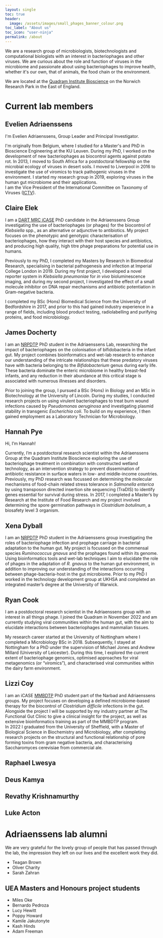 ```yaml
---
layout: single
toc: true
header: 
  image: /assets/images/small_phages_banner_colour.png
toc_label: "About us"
toc_icon: "user-ninja"
permalink: /about
---
```


We are a research group of microbiologists, biotechnologists and computational biologists with an interest in bacteriophages and other viruses. We are curious about the role and function of viruses in the microbiome and passionate about using bacteriophages to improve health, whether it's our own, that of animals, the food chain or the environment.  
  
We are located at the [Quadram Institute Bioscience](www.quadram.ac.uk) on the Norwich Research Park in the East of England.    

# Current lab members
## Evelien Adriaenssens
I'm Evelien Adriaenssens, Group Leader and Principal Investigator.  

I'm originally from Belgium, where I studied for a Master's and PhD in Bioscience Engineering at the KU Leuven. During my PhD, I worked on the development of new bacteriophages as biocontrol agents against potato rot. In 2013, I moved to South Africa for a postdoctoral fellowship on the microbial ecology of viruses in desert soils. I moved to Liverpool in 2016 to investigate the use of viromics to track pathogenic viruses in the environment. I started my research group in 2019, exploring viruses in the human gut microbiome and their applications.  
I am the Vice President of the International Committee on Taxonomy of Viruses ([ICTV](https://ictv.global/)).   

## Claire Elek
I am a [DART MRC iCASE](https://www.uea.ac.uk/research/research-with-us/postgraduate-research/latest-phds-and-research-studentships/mrc-dart-icase) PhD candidate in the Adriaenssens Group investigating the use of bacteriophages (or phages) for the biocontrol of *Klebsiella* spp., as an alternative or adjunctive to antibiotics. My project focuses on the phenotypic and genotypic characterisation of bacteriophages, how they interact with their host species and antibiotics, and producing high quality, high titre phage preparations for potential use in humans.
 
Previously to my PhD, I completed my Masters by Research in Biomedical Research, specialising in bacterial pathogenesis and infection at Imperial College London in 2019. During my first project, I developed a novel reporter system in *Klebsiella pneumoniae* for *in vivo* bioluminescence imaging, and during my second project, I investigated the effect of a small molecule inhibitor on DNA repair mechanisms and antibiotic potentiation in Gram-negative bacteria.
 
I completed my BSc (Hons) Biomedical Science from the University of Bedfordshire in 2017, and prior to this had gained industry experience in a range of fields, including blood product testing, radiolabelling and purifying proteins, and food microbiology.  

## James Docherty
I am an [NRPDTP](https://biodtp.norwichresearchpark.ac.uk/) PhD student in the Adriaenssens Lab, researching the impact of bacteriophages on the colonisation of bifidobacteria in the infant gut. My project combines bioinformatics and wet-lab research to enhance our understanding of the intricate relationships that these predatory viruses have with bacteria belonging to the *Bifidobacterium* genus during early life. These bacteria dominate the enteric microbiome in healthy breast-fed infants, and any reduction in their abundance at this critical stage is associated with numerous illnesses and disorders.

Prior to joining the group, I pursued a BSc (Hons) in Biology and an MSc in Biotechnology at the University of Lincoln. During my studies, I conducted research projects on using virulent bacteriophages to treat burn wound infections caused by *Pseudomonas aeruginosa* and investigating plasmid stability in transgenic *Escherichia coli*. To build on my experience, I then gained employment as a Laboratory Technician for Microbiology.  


## Hannah Pye
Hi, I’m Hannah!  
   
Currently, I’m a postdoctoral research scientist within the Adriaenssens Group at the Quadram Institute Bioscience exploring the use of bacteriophage treatment in combination with constructed wetland technology, as an intervention strategy to prevent dissemination of antibiotic resistance in surface waters in low- and middle-income countries. Previously, my PhD research was focussed on determining the molecular mechanisms of food-chain related stress tolerance in *Salmonella enterica* by using transposon directed insertion site sequencing (TraDIS) to identify genes essential for survival during stress. In 2017, I completed a Master’s by Research at the Institute of Food Research and my project involved determining the spore germination pathways in *Clostridium botulinum*, a biosafety level 3 organism.  

## Xena Dyball
I am an [NRPDTP](https://biodtp.norwichresearchpark.ac.uk/) PhD student in the Adriaenssens group investigating the roles of bacteriophage infection and prophage carriage in bacterial adaptation to the human gut. My project is focussed on the commensal species *Ruminococcus gnavus* and the prophages found within its genome. Using bioinformatics tools and wet-lab techniques I aim to elucidate the role of phages in the adaptation of *R. gnavus* to the human gut environment, in addition to improving our understanding of the interactions occurring between phage-bacteria-host in the gut microbiome. Prior to my PhD I worked in the technology development group at UKHSA and completed an integrated master’s degree at the University of Warwick.

## Ryan Cook
I am a postdoctoral research scientist in the Adriaenssens group with an interest in all things phage. I joined the Quadram in November 2022 and am currently studying viral communities within the human gut, with the aim to elucidate interactions between bacteriophages and mammalian tissues.

My research career started at the University of Nottingham where I completed a Microbiology BSc in 2018. Subsequently, I stayed at Nottingham for a PhD under the supervision of Michael Jones and Andrew Millard (University of Leicester). During this time, I explored the current extent of bacteriophage genomics, optimised approaches for viral metagenomics (or “viromics”), and characterised viral communities within the dairy farm environment.  

## Lizzi Coy
I am an iCASE [MMBDTP](https://www.uea.ac.uk/web/research/research-with-us/postgraduate-research/latest-phds-and-research-studentships/partnerships-in-doctoral-training/mmb) PhD student part of the Narbad and Adriaenssens groups. My project focuses on developing a defined microbiome-based therapy for the biocontrol of *Clostridium difficile* infections in the gut. Alongside the project I will be supported by my industry partner at The Functional Gut Clinic to give a clinical insight for the project, as well as extensive bioinformatics training as part of the MMBDTP program.  
In 2022 I graduated from the University of Sheffield, with a Master of Biological Science in Biochemistry and Microbiology, after completing research projects on the structural and functional relationship of pore forming toxins from gram negative bacteria, and characterising Saccharomyces cerevisiae from commercial ale.  

## Raphael Lwesya
  
## Deus Kamya  
  
## Revathy Krishnamurthy

## Luke Acton
   
  
# Adriaenssens lab alumni
We are very grateful for the lovely group of people that has passed through the lab, the impression they left on our lives and the excellent work they did. 

- Teagan Brown
- Oliver Charity
- Sarah Zahran


## UEA Masters and Honours project students 
- Miles Oke
- Bernardo Pedroza
- Lucy Hewitt
- Poppy Howard
- Kamile Jakutonyte
- Kash Hinds
- Adam Freeman

